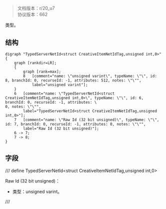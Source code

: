 # <!-- md:samp TypedServerNetId<struct CreativeItemNetIdTag,unsigned int,0> -->

> 文档版本：r/20_u7<br/>协议版本：662

<!-- md:samp TypedServerNetId<struct CreativeItemNetIdTag,unsigned int,0> -->类型。

## 结构

```viz
digraph "TypedServerNetId<struct CreativeItemNetIdTag,unsigned int,0>" {
	graph [rankdir=LR];
	{
		graph [rank=max];
		8	[comment="name: \"unsigned varint\", typeName: \"\", id: 8, branchId: 0, recurseId: -1, attributes: 512, notes: \"\"",
			label="unsigned varint"];
	}
	6	[comment="name: \"TypedServerNetId<struct CreativeItemNetIdTag,unsigned int,0>\", typeName: \"\", id: 6, branchId: 0, recurseId: -1, attributes: \
0, notes: \"\"",
		label="TypedServerNetId<struct CreativeItemNetIdTag,unsigned int,0>"];
	7	[comment="name: \"Raw Id (32 bit unsigned)\", typeName: \"\", id: 7, branchId: 0, recurseId: -1, attributes: 0, notes: \"\"",
		label="Raw Id (32 bit unsigned)"];
	6 -> 7;
	7 -> 8;
}

```

## 字段

/// define
TypedServerNetId<struct CreativeItemNetIdTag,unsigned int,0>

Raw Id (32 bit unsigned)：<!-- md:samp unsigned varint -->

- 类型：unsigned varint。


///
